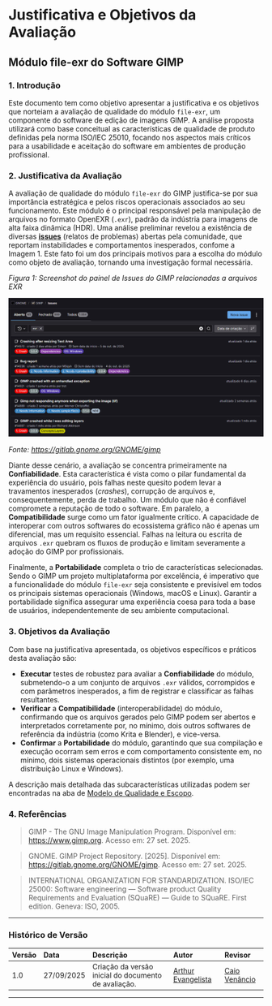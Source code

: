 # Justificativa e Objetivos da Avaliação

## Módulo file-exr do Software GIMP

### **1. Introdução**

Este documento tem como objetivo apresentar a justificativa e os objetivos que norteiam a avaliação de qualidade do módulo `file-exr`, um componente do software de edição de imagens GIMP. A análise proposta utilizará como base conceitual as características de qualidade de produto definidas pela norma ISO/IEC 25010, focando nos aspectos mais críticos para a usabilidade e aceitação do software em ambientes de produção profissional.

### **2. Justificativa da Avaliação**

A avaliação de qualidade do módulo `file-exr` do GIMP justifica-se por sua importância estratégica e pelos riscos operacionais associados ao seu funcionamento. Este módulo é o principal responsável pela manipulação de arquivos no formato OpenEXR (`.exr`), padrão da indústria para imagens de alta faixa dinâmica (HDR). Uma análise preliminar revelou a existência de diversas **[issues](https://gitlab.gnome.org/GNOME/gimp/-/issues/?sort=created_date&state=opened&search=exr&first_page_size=20)** (relatos de problemas) abertas pela comunidade, que reportam instabilidades e comportamentos inesperados, confome a Imagem 1. Este fato foi um dos principais motivos para a escolha do módulo como objeto de avaliação, tornando uma investigação formal necessária.

<p class="legenda"><em>Figura 1: Screenshot do painel de Issues do GIMP relacionadas a arquivos EXR</em></p>

![Screenshot do gitlab da GIMP, mostrando 65 Issues abertas relacionadas a problemas no EXR](../img/issues.png)

<p class="legenda"><em>Fonte: <a href="https://www.enderecodosite.com.br">https://gitlab.gnome.org/GNOME/gimp</a></em></p>

Diante desse cenário, a avaliação se concentra primeiramente na **Confiabilidade**. Esta característica é vista como o pilar fundamental da experiência do usuário, pois falhas neste quesito podem levar a travamentos inesperados (*crashes*), corrupção de arquivos e, consequentemente, perda de trabalho. Um módulo que não é confiável compromete a reputação de todo o software. Em paralelo, a **Compatibilidade** surge como um fator igualmente crítico. A capacidade de interoperar com outros softwares do ecossistema gráfico não é apenas um diferencial, mas um requisito essencial. Falhas na leitura ou escrita de arquivos `.exr` quebram os fluxos de produção e limitam severamente a adoção do GIMP por profissionais.

Finalmente, a **Portabilidade** completa o trio de características selecionadas. Sendo o GIMP um projeto multiplataforma por excelência, é imperativo que a funcionalidade do módulo `file-exr` seja consistente e previsível em todos os principais sistemas operacionais (Windows, macOS e Linux). Garantir a portabilidade significa assegurar uma experiência coesa para toda a base de usuários, independentemente de seu ambiente computacional.

### **3. Objetivos da Avaliação**

Com base na justificativa apresentada, os objetivos específicos e práticos desta avaliação são:

* **Executar** testes de robustez para avaliar a **Confiabilidade** do módulo, submetendo-o a um conjunto de arquivos `.exr` válidos, corrompidos e com parâmetros inesperados, a fim de registrar e classificar as falhas resultantes.
* **Verificar** a **Compatibilidade** (interoperabilidade) do módulo, confirmando que os arquivos gerados pelo GIMP podem ser abertos e interpretados corretamente por, no mínimo, dois outros softwares de referência da indústria (como Krita e Blender), e vice-versa.
* **Confirmar** a **Portabilidade** do módulo, garantindo que sua compilação e execução ocorram sem erros e com comportamento consistente em, no mínimo, dois sistemas operacionais distintos (por exemplo, uma distribuição Linux e Windows).

A descrição mais detalhada das subcaracterísticas utilizadas podem ser encontradas na aba de [Modelo de Qualidade e Escopo](5-modelo.md).

### **4. Referências**

> GIMP - The GNU Image Manipulation Program. Disponível em: <https://www.gimp.org>. Acesso em: 27 set. 2025.

> GNOME. GIMP Project Repository. [2025]. Disponível em: <https://gitlab.gnome.org/GNOME/gimp>. Acesso em: 27 set. 2025.

> INTERNATIONAL ORGANIZATION FOR STANDARDIZATION. ISO/IEC 25000: Software engineering — Software product Quality Requirements and Evaluation (SQuaRE) — Guide to SQuaRE. First edition. Geneva: ISO, 2005.

---

### **Histórico de Versão**

| Versão | Data       | Descrição                                         | Autor          | Revisor          |
| :----- | :--------- | :------------------------------------------------ | :------------- | :--------------- |
| 1.0    | 27/09/2025 | Criação da versão inicial do documento de avaliação. | [Arthur Evangelista](https://www.github.com/arthurevg)     | [Caio Venâncio](https://www.github.com/caio-venancio)|


---